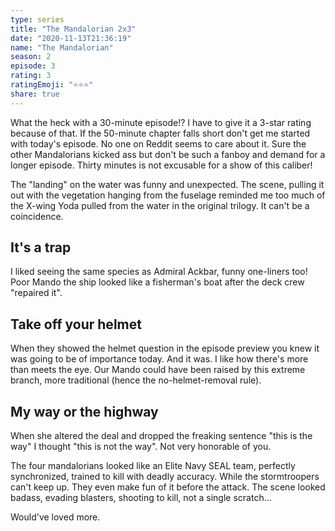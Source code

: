```yaml
---
type: series
title: "The Mandalorian 2x3"
date: "2020-11-13T21:36:19"
name: "The Mandalorian"
season: 2
episode: 3
rating: 3
ratingEmoji: "⭐️⭐️⭐️"
share: true
---
```


What the heck with a 30-minute episode!? I have to give it a 3-star rating because of that. If the 50-minute chapter falls short don't get me started with today's episode. No one on Reddit seems to care about it. Sure the other Mandalorians kicked ass but don't be such a fanboy and demand for a longer episode. Thirty minutes is not excusable for a show of this caliber!

The "landing" on the water was funny and unexpected. The scene, pulling it out with the vegetation hanging from the fuselage reminded me too much of the X-wing Yoda pulled from the water in the original trilogy. It can't be a coincidence.

## It's a trap

I liked seeing the same species as Admiral Ackbar, funny one-liners too!
Poor Mando the ship looked like a fisherman's boat after the deck crew "repaired it".

## Take off your helmet

When they showed the helmet question in the episode preview you knew it was going to be of importance today. And it was. I like how there's more than meets the eye. Our Mando could have been raised by this extreme branch, more traditional (hence the no-helmet-removal rule).

## My way or the highway

When she altered the deal and dropped the freaking sentence "this is the way" I thought "this is not the way". Not very honorable of you.

The four mandalorians looked like an Elite Navy SEAL team, perfectly synchronized, trained to kill with deadly accuracy. While the stormtroopers can't keep up. They even make fun of it before the attack. The scene looked badass, evading blasters, shooting to kill, not a single scratch...

Would've loved more.
